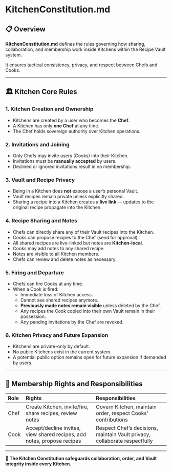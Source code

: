 # KitchenConstitution.md

## 📋 Overview

**KitchenConstitution.md** defines the rules governing how sharing, collaboration, and membership work inside Kitchens within the Recipe Vault system.

It ensures tactical consistency, privacy, and respect between Chefs and Cooks.

---

## 🏛 Kitchen Core Rules

### 1. **Kitchen Creation and Ownership**

- Kitchens are created by a user who becomes the **Chef**.
- A Kitchen has only **one Chef** at any time.
- The Chef holds sovereign authority over Kitchen operations.

### 2. **Invitations and Joining**

- Only Chefs may invite users (Cooks) into their Kitchen.
- Invitations must be **manually accepted** by users.
- Declined or ignored invitations result in no membership.

### 3. **Vault and Recipe Privacy**

- Being in a Kitchen does **not** expose a user’s personal Vault.
- Vault recipes remain private unless explicitly shared.
- Sharing a recipe into a Kitchen creates a **live link** — updates to the original recipe propagate into the Kitchen.

### 4. **Recipe Sharing and Notes**

- Chefs can directly share any of their Vault recipes into the Kitchen.
- Cooks can propose recipes to the Chef (send for approval).
- All shared recipes are live-linked but notes are **Kitchen-local**.
- Cooks may add notes to any shared recipe.
- Notes are visible to all Kitchen members.
- Chefs can review and delete notes as necessary.

### 5. **Firing and Departure**

- Chefs can fire Cooks at any time.
- When a Cook is fired:
  - Immediate loss of Kitchen access.
  - Cannot see shared recipes anymore.
  - **Previously made notes remain visible** unless deleted by the Chef.
  - Any recipes the Cook copied into their own Vault remain in their possession.
  - Any pending invitations by the Chef are revoked.

### 6. **Kitchen Privacy and Future Expansion**

- Kitchens are private-only by default.
- No public Kitchens exist in the current system.
- A potential public option remains open for future expansion if demanded by users.

---

## 📜 Membership Rights and Responsibilities

| Role | Rights | Responsibilities |
|:---|:---|:---|
| Chef | Create Kitchen, invite/fire, share recipes, review notes | Govern Kitchen, maintain order, respect Cooks’ contributions |
| Cook | Accept/decline invites, view shared recipes, add notes, propose recipes | Respect Chef’s decisions, maintain Vault privacy, collaborate respectfully |

---

🔧 **The Kitchen Constitution safeguards collaboration, order, and Vault integrity inside every Kitchen.**